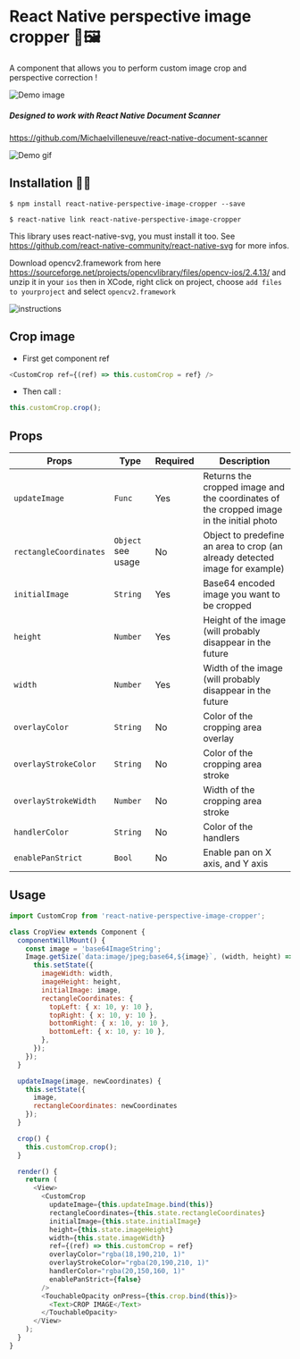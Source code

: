 
# React Native perspective image cropper 📐🖼

A component that allows you to perform custom image crop and perspective correction !

![Demo image](https://s3-eu-west-1.amazonaws.com/michaelvilleneuve/demo-crop.gif)

##### Designed to work with React Native Document Scanner
https://github.com/Michaelvilleneuve/react-native-document-scanner

![Demo gif](https://raw.githubusercontent.com/Michaelvilleneuve/react-native-document-scanner/master/images/demo.gif)

## Installation 🚀🚀

`$ npm install react-native-perspective-image-cropper --save`

`$ react-native link react-native-perspective-image-cropper`

This library uses react-native-svg, you must install it too. See https://github.com/react-native-community/react-native-svg for more infos.

Download opencv2.framework from here https://sourceforge.net/projects/opencvlibrary/files/opencv-ios/2.4.13/ and unzip it in your `ios` then in XCode, right click on project, choose `add files to yourproject` and select `opencv2.framework`

![instructions](https://s3-eu-west-1.amazonaws.com/michaelvilleneuve/Capture+d%E2%80%99e%CC%81cran+2017-08-21+a%CC%80+10.13.35.png)

## Crop image

- First get component ref
```javascript
<CustomCrop ref={(ref) => this.customCrop = ref} />
```

- Then call :
```javascript
this.customCrop.crop();
```

## Props

| Props             | Type            | Required | Description                                                                                |
|-------------------|-----------------|-----------------|---------------------------------------------------------------------------------------------|
| `updateImage` | `Func`        | Yes | Returns the cropped image and the coordinates of the cropped image in the initial photo |
| `rectangleCoordinates`            | `Object` see usage | No | Object to predefine an area to crop (an already detected image for example) |
| `initialImage`            | `String` | Yes | Base64 encoded image you want to be cropped |
| `height`            | `Number` | Yes | Height of the image (will probably disappear in the future |
| `width`            | `Number` | Yes | Width of the image (will probably disappear in the future |
| `overlayColor`            | `String` | No | Color of the cropping area overlay  |
| `overlayStrokeColor`            | `String` | No | Color of the cropping area stroke  |
| `overlayStrokeWidth`            | `Number` | No | Width of the cropping area stroke  |
| `handlerColor`            | `String` | No | Color of the handlers  |
| `enablePanStrict`            | `Bool` | No | Enable pan on X axis, and Y axis  |


## Usage

```javascript
import CustomCrop from 'react-native-perspective-image-cropper';

class CropView extends Component {
  componentWillMount() {
    const image = 'base64ImageString';
    Image.getSize(`data:image/jpeg;base64,${image}`, (width, height) => {
      this.setState({
        imageWidth: width,
        imageHeight: height,
        initialImage: image,
        rectangleCoordinates: {
          topLeft: { x: 10, y: 10 },
          topRight: { x: 10, y: 10 },
          bottomRight: { x: 10, y: 10 },
          bottomLeft: { x: 10, y: 10 },
        },
      });
    });
  }

  updateImage(image, newCoordinates) {
    this.setState({
      image,
      rectangleCoordinates: newCoordinates
    });
  }

  crop() {
    this.customCrop.crop();
  }

  render() {
    return (
      <View>
        <CustomCrop
          updateImage={this.updateImage.bind(this)}
          rectangleCoordinates={this.state.rectangleCoordinates}
          initialImage={this.state.initialImage}
          height={this.state.imageHeight}
          width={this.state.imageWidth}
          ref={(ref) => this.customCrop = ref}
          overlayColor="rgba(18,190,210, 1)"
          overlayStrokeColor="rgba(20,190,210, 1)"
          handlerColor="rgba(20,150,160, 1)"
          enablePanStrict={false}
        />
        <TouchableOpacity onPress={this.crop.bind(this)}>
          <Text>CROP IMAGE</Text>
        </TouchableOpacity>
      </View>
    );
  }
}
```
